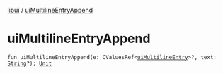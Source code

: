 [libui](index.md) / [uiMultilineEntryAppend](./ui-multiline-entry-append.md)

# uiMultilineEntryAppend

`fun uiMultilineEntryAppend(e: CValuesRef<`[`uiMultilineEntry`](ui-multiline-entry.md)`>?, text: `[`String`](https://kotlinlang.org/api/latest/jvm/stdlib/kotlin/-string/index.html)`?): `[`Unit`](https://kotlinlang.org/api/latest/jvm/stdlib/kotlin/-unit/index.html)